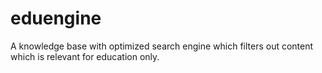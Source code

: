 # eduengine
A knowledge base with optimized search engine which filters out content which is relevant for education only.
